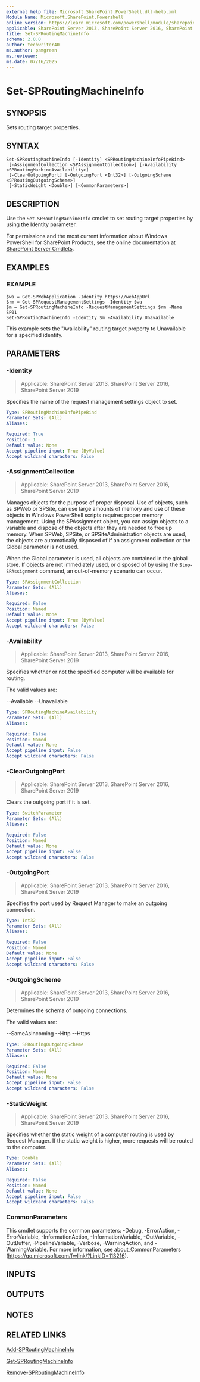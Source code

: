 ```yaml
---
external help file: Microsoft.SharePoint.PowerShell.dll-help.xml
Module Name: Microsoft.SharePoint.Powershell
online version: https://learn.microsoft.com/powershell/module/sharepoint-server/set-sproutingmachineinfo
applicable: SharePoint Server 2013, SharePoint Server 2016, SharePoint Server 2019
title: Set-SPRoutingMachineInfo
schema: 2.0.0
author: techwriter40
ms.author: pamgreen
ms.reviewer:
ms.date: 07/16/2025
---
```


# Set-SPRoutingMachineInfo

## SYNOPSIS
Sets routing target properties.

## SYNTAX

```
Set-SPRoutingMachineInfo [-Identity] <SPRoutingMachineInfoPipeBind>
 [-AssignmentCollection <SPAssignmentCollection>] [-Availability <SPRoutingMachineAvailability>]
 [-ClearOutgoingPort] [-OutgoingPort <Int32>] [-OutgoingScheme <SPRoutingOutgoingScheme>]
 [-StaticWeight <Double>] [<CommonParameters>]
```

## DESCRIPTION
Use the `Set-SPRoutingMachineInfo` cmdlet to set routing target properties by using the Identity parameter.

For permissions and the most current information about Windows PowerShell for SharePoint Products, see the online documentation at [SharePoint Server Cmdlets](https://learn.microsoft.com/powershell/sharepoint/sharepoint-server/sharepoint-server-cmdlets).

## EXAMPLES

### EXAMPLE
```
$wa = Get-SPWebApplication -Identity https://webAppUrl
$rm = Get-SPRequestManagementSettings -Identity $wa
$m = Get-SPRoutingMachineInfo -RequestManagementSettings $rm -Name SP01
Set-SPRoutingMachineInfo -Identity $m -Availability Unavailable
```

This example sets the "Availability" routing target property to Unavailable for a specified identity.

## PARAMETERS

### -Identity

> Applicable: SharePoint Server 2013, SharePoint Server 2016, SharePoint Server 2019

Specifies the name of the request management settings object to set.

```yaml
Type: SPRoutingMachineInfoPipeBind
Parameter Sets: (All)
Aliases:

Required: True
Position: 1
Default value: None
Accept pipeline input: True (ByValue)
Accept wildcard characters: False
```

### -AssignmentCollection

> Applicable: SharePoint Server 2013, SharePoint Server 2016, SharePoint Server 2019

Manages objects for the purpose of proper disposal.
Use of objects, such as SPWeb or SPSite, can use large amounts of memory and use of these objects in Windows PowerShell scripts requires proper memory management.
Using the SPAssignment object, you can assign objects to a variable and dispose of the objects after they are needed to free up memory.
When SPWeb, SPSite, or SPSiteAdministration objects are used, the objects are automatically disposed of if an assignment collection or the Global parameter is not used.

When the Global parameter is used, all objects are contained in the global store.
If objects are not immediately used, or disposed of by using the `Stop-SPAssignment` command, an out-of-memory scenario can occur.

```yaml
Type: SPAssignmentCollection
Parameter Sets: (All)
Aliases:

Required: False
Position: Named
Default value: None
Accept pipeline input: True (ByValue)
Accept wildcard characters: False
```

### -Availability

> Applicable: SharePoint Server 2013, SharePoint Server 2016, SharePoint Server 2019

Specifies whether or not the specified computer will be available for routing.

The valid values are:

--Available
--Unavailable

```yaml
Type: SPRoutingMachineAvailability
Parameter Sets: (All)
Aliases:

Required: False
Position: Named
Default value: None
Accept pipeline input: False
Accept wildcard characters: False
```

### -ClearOutgoingPort

> Applicable: SharePoint Server 2013, SharePoint Server 2016, SharePoint Server 2019

Clears the outgoing port if it is set.

```yaml
Type: SwitchParameter
Parameter Sets: (All)
Aliases:

Required: False
Position: Named
Default value: None
Accept pipeline input: False
Accept wildcard characters: False
```

### -OutgoingPort

> Applicable: SharePoint Server 2013, SharePoint Server 2016, SharePoint Server 2019

Specifies the port used by Request Manager to make an outgoing connection.

```yaml
Type: Int32
Parameter Sets: (All)
Aliases:

Required: False
Position: Named
Default value: None
Accept pipeline input: False
Accept wildcard characters: False
```

### -OutgoingScheme

> Applicable: SharePoint Server 2013, SharePoint Server 2016, SharePoint Server 2019

Determines the schema of outgoing connections.

The valid values are:

--SameAsIncoming
--Http
--Https

```yaml
Type: SPRoutingOutgoingScheme
Parameter Sets: (All)
Aliases:

Required: False
Position: Named
Default value: None
Accept pipeline input: False
Accept wildcard characters: False
```

### -StaticWeight

> Applicable: SharePoint Server 2013, SharePoint Server 2016, SharePoint Server 2019

Specifies whether the static weight of a computer routing is used by Request Manager.
If the static weight is higher, more requests will be routed to the computer.

```yaml
Type: Double
Parameter Sets: (All)
Aliases:

Required: False
Position: Named
Default value: None
Accept pipeline input: False
Accept wildcard characters: False
```

### CommonParameters
This cmdlet supports the common parameters: -Debug, -ErrorAction, -ErrorVariable, -InformationAction, -InformationVariable, -OutVariable, -OutBuffer, -PipelineVariable, -Verbose, -WarningAction, and -WarningVariable. For more information, see about_CommonParameters (https://go.microsoft.com/fwlink/?LinkID=113216).

## INPUTS

## OUTPUTS

## NOTES

## RELATED LINKS

[Add-SPRoutingMachineInfo](Add-SPRoutingMachineInfo.md)

[Get-SPRoutingMachineInfo](Get-SPRoutingMachineInfo.md)

[Remove-SPRoutingMachineInfo](Remove-SPRoutingMachineInfo.md)
